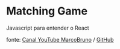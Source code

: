 # Matching Game

Javascript para entender o React

fonte: [Canal YouTube MarcoBruno](https://www.youtube.com/watch?v=aUDgoPsrPNg&list=PLirko8T4cEmzWZVn_ZKQbfDOuCnSZJ4va&ab_channel=MarcoBruno) / [GitHub](https://github.com/marcobrunodev/curso-javascript-para-react)
